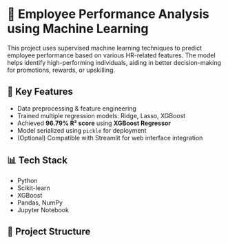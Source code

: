 # 🧠 Employee Performance Analysis using Machine Learning

This project uses supervised machine learning techniques to predict employee performance based on various HR-related features. The model helps identify high-performing individuals, aiding in better decision-making for promotions, rewards, or upskilling.

## 📌 Key Features

- Data preprocessing & feature engineering
- Trained multiple regression models: Ridge, Lasso, XGBoost
- Achieved **96.79% R² score** using **XGBoost Regressor**
- Model serialized using `pickle` for deployment
- (Optional) Compatible with Streamlit for web interface integration

## 📊 Tech Stack

- Python
- Scikit-learn
- XGBoost
- Pandas, NumPy
- Jupyter Notebook

## 📁 Project Structure

